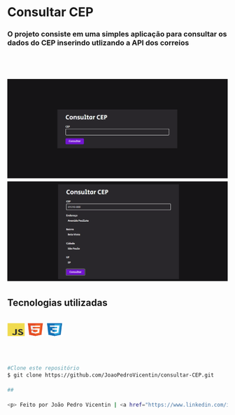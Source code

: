# Consultar CEP

### O projeto consiste em uma simples aplicação para consultar os dados do CEP inserindo utlizando a API dos correios
<br>

 <h1 align="center">
    <img alt="Readme" title="Readme" src="./assets/gitImg1.png"/>
    <img alt="Readme" title="Readme" src="./assets/gitImg2.png"/>
 </h1>

 ##

 ## Tecnologias utilizadas

 <div style="display: inline_block"><br>
  <img align="center" alt="JavaScript" height="30" width="40" src="https://raw.githubusercontent.com/devicons/devicon/master/icons/javascript/javascript-original.svg">
  <img align="center" alt="HTML" height="30" width="40" src="https://raw.githubusercontent.com/devicons/devicon/master/icons/html5/html5-original.svg">
  <img align="center" alt="CSS" height="30" width="40" src="https://raw.githubusercontent.com/devicons/devicon/master/icons/css3/css3-original.svg">
</div>
<br>

##

```bash

#Clone este repositório
$ git clone https://github.com/JoaoPedroVicentin/consultar-CEP.git

##

<p> Feito por João Pedro Vicentin | <a href="https://www.linkedin.com/in/jo%C3%A3o-pedro-vicentin/">Linkedin</a> </p>
